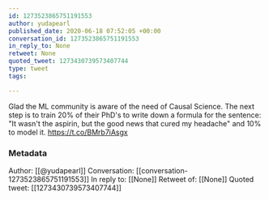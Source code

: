 ```yaml
---
id: 1273523865751191553
author: yudapearl
published_date: 2020-06-18 07:52:05 +00:00
conversation_id: 1273523865751191553
in_reply_to: None
retweet: None
quoted_tweet: 1273430739573407744
type: tweet
tags:

---
```


Glad the ML community is aware of the need of Causal Science. The next step is to train 20% of their PhD's to write down a formula for the sentence: "It wasn't the aspirin, but the good news that cured my headache" and 10% to model it. https://t.co/BMrb7iAsgx

### Metadata

Author: [[@yudapearl]]
Conversation: [[conversation-1273523865751191553]]
In reply to: [[None]]
Retweet of: [[None]]
Quoted tweet: [[1273430739573407744]]
